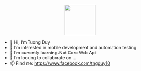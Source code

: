 <div id="header" align="center">
  <img src="https://media.giphy.com/media/M9gbBd9nbDrOTu1Mqx/giphy.gif" width="100"/>
</div>

- 👋 Hi, I’m Tuong Duy
- 👀 I’m interested in mobile development and automation testing
- 🌱 I’m currently learning .Net Core Web Api
- 💞️ I’m looking to collaborate on ...
- 📫 Find me: https://www.facebook.com/tngduy10
